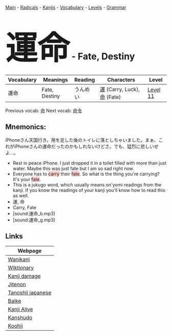 <style> bigfont {font-size: 100px}</style>
[Main](../README.md) -
[Radicals](../radicals.md) -
[Kanjis](../kanjis.md) -
[Vocabulary](../vocabulary.md) -
[Levels](../levels.md) -
[Grammar](../grammar.md)
# <bigfont> 運命</bigfont> - Fate, Destiny 

| Vocabulary | Meanings | Reading | Characters | Level |
| --- | --- | --- | --- | --- |
| 運命 | Fate, Destiny | うんめい |  [運](../kanjis/運.md) (Carry, Luck), [命](../kanjis/命.md) (Fate) | [Level 11](../levels/wk_level11.md) |

Previous vocab: [命](命.md) Next vocab: [命令](命令.md) 

## Mnemonics:
iPhoneさん天国行き。用を足した後のトイレに落としちゃいました。まぁ、これがiPhoneさんの運命だったのかもしれないけどさ。でも、猛烈に悲しいぜよ...。
* Rest in peace iPhone. I just dropped it in a toilet filled with more than just water. Maybe this was just fate but I am so sad right now.
* Everyone has to <span style="background-color:#ffcccb"> carry</span> their <span style="background-color:#ffcccb"> fate</span>. So what is the thing you're carrying? It's your <span style="background-color:#ffcccb"> fate</span>.
* This is a jukugo word, which usually means on'yomi readings from the kanji. If you know the readings of your kanji you'll know how to read this as well.
* 運, 命
* Carry, Fate
* [sound:運命_b.mp3]
* [sound:運命_g.mp3]


## Links 

| Webpage |
| --- |
| [Wanikani          ](https://www.wanikani.com/kanji/運命) |
| [Wiktionary        ](https://en.wiktionary.org/wiki/運命) |
| [Kanji damage      ](http://www.kanjidamage.com/kanji/search?utf8=✓&q=運命) |
| [Jitenon           ](https://jitenon.com/kanji/運命) |
| [Tanoshii japanese ](https://www.tanoshiijapanese.com/dictionary/kanji.cfm?k=運命) |
| [Baike             ](https://baike.baidu.com/item/運命) |
| [Kanji Alive       ](https://app.kanjialive.com/運命) |
| [Kanshudo          ](https://www.kanshudo.com/searchmn?q=運命) |
| [Koohii            ](https://kanji.koohii.com/study/kanji/運命) |

